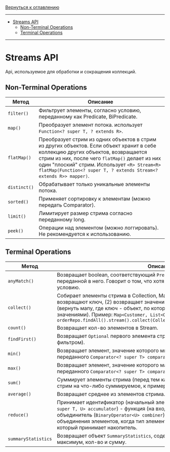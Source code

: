 [Вернуться к оглавлению](https://github.com/engine-it-in/different-level-task/blob/main/README.md)
***
* [Streams API](#streams-api)
  * [Non-Terminal Operations](#non-terminal-operations)
  * [Terminal Operations](#terminal-operations)
***
# Streams API
Api, используемое для обработки и сокращения коллекций.

## Non-Terminal Operations
| Метод        | Описание                                                                                                                                                                                                                                                                                                  |
|--------------|-----------------------------------------------------------------------------------------------------------------------------------------------------------------------------------------------------------------------------------------------------------------------------------------------------------|
| `filter()`   | Фильтрует элементы, согласно условию, переданному как Predicate, BiPredicate.                                                                                                                                                                                                                             |
| `map()`      | Преобразует элемент потока. использует `Function<? super T, ? extends R>`.                                                                                                                                                                                                                                |
| `flatMap()`  | Преобразует стрим из одних объектов в стрим из других объектов. Если объект хранит в себе коллекцию других объектов, возвращается стрим из них, после чего `flatMap()` делает из них один "плоский" стрим. Использует `<R> Stream<R> flatMap(Function<? super T, ? extends Stream<? extends R>> mapper)`. |
| `distinct()` | Обрабатывает только уникальные элементы потока.                                                                                                                                                                                                                                                           |
| `sorted()`   | Применяет сортировку к элементам (можно передать Comparator).                                                                                                                                                                                                                                             |
| `limit()`    | Лимитирует размер стрима согласно переданному long.                                                                                                                                                                                                                                                       |
| `peek()`     | Операции над элементом (можно логгировать). Не рекомендуется к использованию.                                                                                                                                                                                                                             |

## Terminal Operations
| Метод               | Описание                                                                                                                                                                                                                                                                                                                                                               |
|---------------------|------------------------------------------------------------------------------------------------------------------------------------------------------------------------------------------------------------------------------------------------------------------------------------------------------------------------------------------------------------------------|
| `anyMatch()`        | Возвращает boolean, соответствующий `Predicate<? super T> predicate`, переданной в него. Говорит о том, что хотя бы один объект стрима соответствует условию.                                                                                                                                                                                                          |
| `collect()`         | Собирает элементы стрима в Collection, Map (передаем функции, которые (1) возвращают ключ, (2) возвращает значение). Может сгруппировать элементы (вернуть мапу, где ключ - объект, по которому группируем против листа со значениями). Пример: `Map<Customer, List<Order>> result = orderRepo.findAll().stream().collect(Collectors.groupingBy(Order::getCustomer));` |
| `count()`           | Возвращает кол-во элементов в Stream.                                                                                                                                                                                                                                                                                                                                  |
| `findFirst()`       | Возвращает `Optional` первого элемента стрима (используется в связке с фильтром).                                                                                                                                                                                                                                                                                      |
| `min()`             | Возвращает элемент, значение которого минимально согласно результату переданного `Comparator<? super T> comparator`.                                                                                                                                                                                                                                                   |
| `max()`             | Возвращает элемент, значение которого максимально согласно результату переданного `Comparator<? super T> comparator`.                                                                                                                                                                                                                                                  |
| `sum()`             | Суммирует элементы стрима (перед тем как суммировать, нужно замапить стрим на что-либо суммируемое, к примеру сделать `mapToDouble()`).                                                                                                                                                                                                                                |
| `average()`         | Возвращает среднее из элементов стрима.                                                                                                                                                                                                                                                                                                                                |
| `reduce()`          | Принимает идентификатор (начальный элемент), накопитель (`BiFunction<U, ? super T, U> accumulator`) - функция (на вход - subtotal и следующий элемент), и объединитель (`BinaryOperator<U> combiner`) - функция, служащая для объединения элементов, когда тип элемента стрима не совпадает с типом, который принимает накопитель.                                     |
| `summaryStatistics` | Возвращает объект `SummaryStatistics`, содержащий среднее, минимум, максимум, кол-во и сумму.                                                                                                                                                                                                                                                                          |